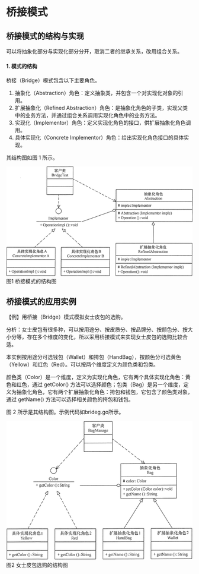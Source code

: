 # 桥接模式

桥接模式的结构与实现
----------

可以将抽象化部分与实现化部分分开，取消二者的继承关系，改用组合关系。

#### 1\. 模式的结构

桥接（Bridge）模式包含以下主要角色。

1. 抽象化（Abstraction）角色：定义抽象类，并包含一个对实现化对象的引用。
2. 扩展抽象化（Refined Abstraction）角色：是抽象化角色的子类，实现父类中的业务方法，并通过组合关系调用实现化角色中的业务方法。
3. 实现化（Implementor）角色：定义实现化角色的接口，供扩展抽象化角色调用。
4. 具体实现化（Concrete Implementor）角色：给出实现化角色接口的具体实现。

其结构图如图 1 所示。

![桥接模式的结构图](resources/24531B52E3B22DDF1240D923D130938A.gif)
图1 桥接模式的结构图

桥接模式的应用实例
---------

【例】用桥接（Bridge）模式模拟女士皮包的选购。

分析：女士皮包有很多种，可以按用途分、按皮质分、按品牌分、按颜色分、按大小分等，存在多个维度的变化，所以采用桥接模式来实现女士皮包的选购比较合适。

本实例按用途分可选钱包（Wallet）和挎包（HandBag），按颜色分可选黄色（Yellow）和红色（Red）。可以按两个维度定义为颜色类和包类。

颜色类（Color）是一个维度，定义为实现化角色，它有两个具体实现化角色：黄色和红色，通过 getColor() 方法可以选择颜色；包类（Bag）是另一个维度，定义为抽象化角色，它有两个扩展抽象化角色：挎包和钱包，它包含了颜色类对象，通过 getName() 方法可以选择相关颜色的挎包和钱包。

图 2 所示是其结构图。示例代码如brideg.go所示。

![女士皮包选购的结构图](resources/F93C59762561F53EC8C10CE3D070DB78.gif)
图2 女士皮包选购的结构图

